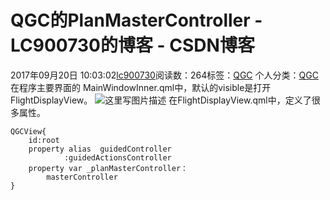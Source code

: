 # QGC的PlanMasterController - LC900730的博客 - CSDN博客
2017年09月20日 10:03:02[lc900730](https://me.csdn.net/LC900730)阅读数：264标签：[QGC](https://so.csdn.net/so/search/s.do?q=QGC&t=blog)
个人分类：[QGC](https://blog.csdn.net/LC900730/article/category/7111402)
在程序主要界面的 
MainWindowInner.qml中，默认的visible是打开FlightDisplayView。 
![这里写图片描述](https://img-blog.csdn.net/20170920100246977?watermark/2/text/aHR0cDovL2Jsb2cuY3Nkbi5uZXQvTEM5MDA3MzA=/font/5a6L5L2T/fontsize/400/fill/I0JBQkFCMA==/dissolve/70/gravity/SouthEast)
在FlightDisplayView.qml中，定义了很多属性。
```
QGCView{
    id:root
    property alias  guidedController   
            :guidedActionsController
    property var _planMasterController：
        masterController
}
```
